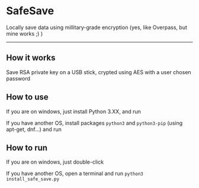 # SafeSave
Locally save data using millitary-grade encryption (yes, like Overpass, but mine works ;) )

---

## How it works

Save RSA private key on a USB stick, crypted using AES with a user chosen password

## How to use

If you are on windows, just install Python 3.XX, and run

If you have another OS, install packages `python3` and `python3-pip` (using apt-get, dnf...) and run

## How to run

If you are on windows, just double-click

If you have another OS, open a terminal and run `python3 install_safe_save.py`